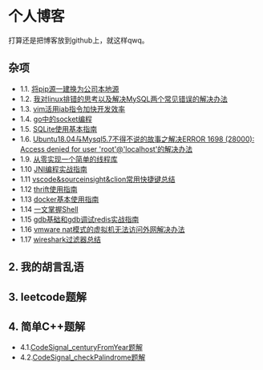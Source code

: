 # 个人博客
打算还是把博客放到github上，就这样qwq。

## 杂项
- 1.1. [将pip源一建换为公司本地源](md/01.md)
- 1.2. [我对linux排错的思考以及解决MySQL两个常见错误的解决办法](md/02.md)
- 1.3. [vim活用iab指令加快开发效率](md/03.md)
- 1.4. [go中的socket编程](md/04.md)
- 1.5. [SQLite使用基本指南](md/05.md)
- 1.6. [Ubuntu18.04与Mysql5.7不得不说的故事之解决ERROR 1698 (28000): Access denied for user 'root'@'localhost'的解决办法](md/06.md)
- 1.9. [从零实现一个简单的线程库](md/09.md)
- 1.10 [JNI编程实战指南](md/10.md)
- 1.11 [vscode&sourceinsight&clion常用快捷键总结](md/11.md)
- 1.12 [thrift使用指南](md/12.md)
- 1.13 [docker基本使用指南](md/13.md)
- 1.14 [一文掌握Shell](md/shell_guide.md)
- 1.15 [gdb基础和gdb调试redis实战指南](md/gdb_exercise.md)
- 1.16 [vmware nat模式的虚拟机无法访问外网解决办法](md/nat_vmware.md)
- 1.17 [wireshark过滤器总结](md/wireshark_filter.md)



## 2. 我的胡言乱语

## 3. leetcode题解

## 4. 简单C++题解
- 4.1.[CodeSignal_centuryFromYear题解](CodeSignal/c1_easy.md)
- 4.2.[CodeSignal_checkPalindrome题解](CodeSignal/c2_easy.md)